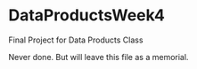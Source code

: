 # DataProductsWeek4
Final Project for Data Products Class

Never done. But will leave this file as a memorial.
